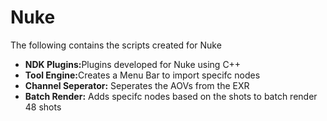 <h1>Nuke</h1>
The following contains the scripts created for Nuke 
<ul>
  <li><b>NDK Plugins:</b>Plugins developed for Nuke using C++
  <li><b>Tool Engine:</b>Creates a Menu Bar to import specifc nodes</li>
  <li><b>Channel Seperator:</b> Seperates the AOVs from the EXR</li>
  <li><b>Batch Render:</b> Adds specifc nodes based on the shots to batch render 48 shots
  
